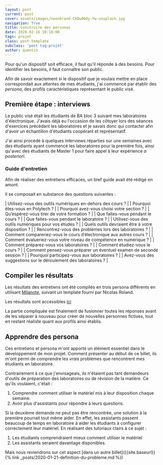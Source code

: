 ```yaml
---
layout: post
current: post
cover: assets/images/neonbrand-CXDw96Oy-Yw-unsplash.jpg
navigation: True
title: Construire des personas
date: 2020-02-16 10:18:00
tags: projet
class: post-template
subclass: 'post tag-projet'
author: quentin
---
```


Pour qu'un dispositif soit efficace, il faut qu'il réponde à des besoins.
Pour identifier les besoins, il faut connaître son public.

Afin de savoir exactement si le dispositif que je voulais mettre en place correspondait aux attentes de mes étudiants, j'ai commencé par établir des *persona*, des profils caractéristiques représentant le public visé.

## Première étape : interviews

Le public visé était les étudiants de BA bloc 3 suivant mes laboratoires d'électronique.
J'avais déjà eu l'occasion de les côtoyer lors des séances d'exercices précédant les laboratoires et je savais donc qui contacter afin d'avoir un échantillon d'étudiants coopérant et représentatif.

J'ai ainsi procédé à quelques interviews réparties sur une semaines avec des étudiants ayant commencé les laboratoires pour la première fois, ainsi qu'avec des étudiants de Master 1 pour faire appel à leur expérience *a posteriori*.


### Guide d'entretien

Afin de réaliser des entretiens efficaces, un bref guide avait été rédigé en amont.

Il se composait en substance des questions suivantes :

| Utilisez-vous des outils numériques en-dehors des cours ? |
| Pourquoi êtes-vous en Polytech ? |
| Pourquoi avez-vous choisi votre section ? |
| Qu’espérez-vous tirer de votre formation ? |
| Que faites-vous pendant le cours ? |
| Que faites-vous pendant le laboratoire ? |
| Utilisez-vous des outils numériques pour vos études ? |
| Quels outils devraient être à votre disposition ? |
| Rencontrez-vous des problèmes lors des laboratoires ? |
| Comment compareriez-vous le cours d’électronique aux autres cours ? |
| Comment évalueriez-vous votre niveau de compétence en numérique ? |
| Comment préparez-vous vos laboratoires ? |
| Comment étudiez-vous le cours ? |
| Comment pensez-vous préparer un éventuel examen de seconde session ? |
| Pourquoi participez-vous aux laboratoires ? |
| Avez-vous des suggestions sur le déroulement des laboratoires ? |


## Compiler les résultats

Les résultats des entretiens ont été compilés en trois persona différents en utilisant [Milanote](https://milanote.com/), suivant un template fourni par Nicolas Roland.

Les résultats sont accessibles [ici](assets/persona)

La partie compliquée est finalement de fusionner toutes les réponses avant de les séparer à nouveau pour créer de nouvelles personnes fictives, tout en restant réaliste quant aux profils ainsi établis.

## Apprendre des persona

Ces entretiens et persona m'ont apporté un élément essentiel dans le développement de mon projet.
Comment présenter au début de ce billet, ils m'ont permi de comprendre les *vrais* problèmes que rencontrent mes étudiants en laboratoire.

Contrairement à ce que j'envisageais, ils n'étaient pas tant demandeurs d'outils de préparation des laboratoires ou de révision de la matière.
Ce qu'ils voulaient, c'était :
1. Comprendre comment utiliser le matériel mis à leur disposition chaque semaine.
2. Avoir plus d'assistants pour répondre à leurs questions.

Si la deuxième demande ne peut pas être rencontrée, une solution à la première pourrait tout même aider.
En effet, les assistants passent beaucoup de temps en laboratoire à aider les étudiants à configurer correctement leur matériel. En réalisant des tutoriaux clairs à ce sujet :
1. Les étudiants comprendraient mieux comment utiliser le matériel
2. Les assistants seraient davantage disponibles.

Mais nous reviendrons sur cet aspect 
[dans un autre billet]({{site.baseurl}}{% link _posts/2020-01-21-definition-du-probleme.md %})